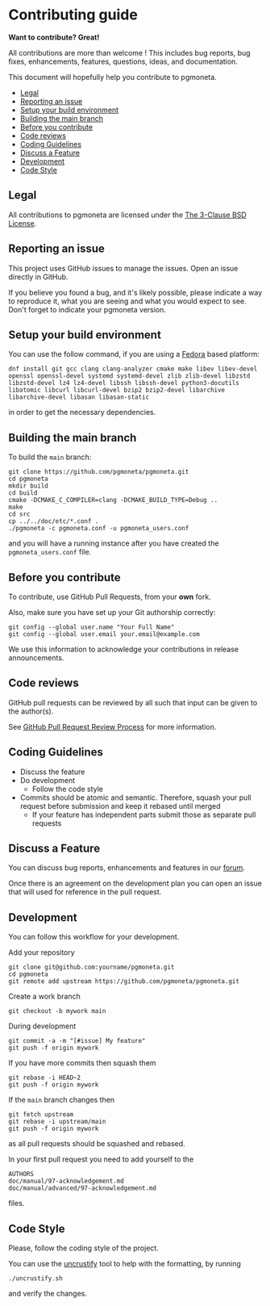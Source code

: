# Contributing guide

**Want to contribute? Great!**

All contributions are more than welcome ! This includes bug reports, bug fixes, enhancements, features, questions, ideas,
and documentation.

This document will hopefully help you contribute to pgmoneta.

* [Legal](#legal)
* [Reporting an issue](#reporting-an-issue)
* [Setup your build environment](#setup-your-build-environment)
* [Building the main branch](#building-the-main-branch)
* [Before you contribute](#before-you-contribute)
* [Code reviews](#code-reviews)
* [Coding Guidelines](#coding-guidelines)
* [Discuss a Feature](#discuss-a-feature)
* [Development](#development)
* [Code Style](#code-style)

## Legal

All contributions to pgmoneta are licensed under the [The 3-Clause BSD License](https://opensource.org/licenses/BSD-3-Clause).

## Reporting an issue

This project uses GitHub issues to manage the issues. Open an issue directly in GitHub.

If you believe you found a bug, and it's likely possible, please indicate a way to reproduce it, what you are seeing and what you would expect to see.
Don't forget to indicate your pgmoneta version.

## Setup your build environment

You can use the follow command, if you are using a [Fedora](https://getfedora.org/) based platform:

```
dnf install git gcc clang clang-analyzer cmake make libev libev-devel openssl openssl-devel systemd systemd-devel zlib zlib-devel libzstd libzstd-devel lz4 lz4-devel libssh libssh-devel python3-docutils libatomic libcurl libcurl-devel bzip2 bzip2-devel libarchive libarchive-devel libasan libasan-static
```

in order to get the necessary dependencies.

## Building the main branch

To build the `main` branch:

```
git clone https://github.com/pgmoneta/pgmoneta.git
cd pgmoneta
mkdir build
cd build
cmake -DCMAKE_C_COMPILER=clang -DCMAKE_BUILD_TYPE=Debug ..
make
cd src
cp ../../doc/etc/*.conf .
./pgmoneta -c pgmoneta.conf -u pgmoneta_users.conf
```

and you will have a running instance after you have created the `pgmoneta_users.conf` file.

## Before you contribute

To contribute, use GitHub Pull Requests, from your **own** fork.

Also, make sure you have set up your Git authorship correctly:

```
git config --global user.name "Your Full Name"
git config --global user.email your.email@example.com
```

We use this information to acknowledge your contributions in release announcements.

## Code reviews

GitHub pull requests can be reviewed by all such that input can be given to the author(s).

See [GitHub Pull Request Review Process](https://docs.github.com/en/pull-requests/collaborating-with-pull-requests/reviewing-changes-in-pull-requests/about-pull-request-reviews)
for more information.

## Coding Guidelines

* Discuss the feature
* Do development
  + Follow the code style
* Commits should be atomic and semantic. Therefore, squash your pull request before submission and keep it rebased until merged
  + If your feature has independent parts submit those as separate pull requests

## Discuss a Feature

You can discuss bug reports, enhancements and features in our [forum](https://github.com/pgmoneta/pgmoneta/discussions).

Once there is an agreement on the development plan you can open an issue that will used for reference in the pull request.

## Development

You can follow this workflow for your development.

Add your repository

```
git clone git@github.com:yourname/pgmoneta.git
cd pgmoneta
git remote add upstream https://github.com/pgmoneta/pgmoneta.git
```

Create a work branch

```
git checkout -b mywork main
```

During development

```
git commit -a -m "[#issue] My feature"
git push -f origin mywork
```

If you have more commits then squash them

```
git rebase -i HEAD~2
git push -f origin mywork
```

If the `main` branch changes then

```
git fetch upstream
git rebase -i upstream/main
git push -f origin mywork
```

as all pull requests should be squashed and rebased.

In your first pull request you need to add yourself to the

```
AUTHORS
doc/manual/97-acknowledgement.md
doc/manual/advanced/97-acknowledgement.md
```

files.

## Code Style

Please, follow the coding style of the project.

You can use the [uncrustify](http://uncrustify.sourceforge.net/) tool to help with the formatting, by running

```
./uncrustify.sh
```

and verify the changes.
